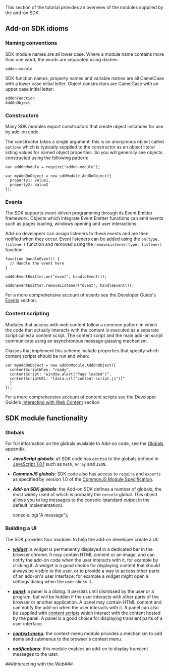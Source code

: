 This section of the tutorial provides an overview of the modules supplied by
the add-on SDK.

## Add-on SDK idioms ##

### Naming conventions ###
SDK module names are all lower case. Where a module name contains more than
one word, the words are separated using dashes:

    addon-module

SDK function names, property names and variable names are all CamelCase
with a lower case initial letter. Object constructors are CamelCase with an
upper case initial letter:

    addOnFunction
    AddOnObject

### Constructors ###
Many SDK modules export constructors that create object instances for use
by add-on code.

The constructor takes a single argument: this is an anonymous object called
`options` which is typically supplied to the constructor as an object literal
listing values for named object properties. So you will generally see objects
constructed using the following pattern:

    var addOnModule = require("addon-module");

    var myAddOnObject = new sdkModule.AddOnObject({
      property1: value1,
      property2: value2
    });

### Events ###
The SDK supports event-driven programming through its Event Emitter framework.
Objects which integrate Event Emitter functions can emit events such as pages
loading, windows opening and user interactions.

Add-on developers can assign listeners to these events and are then notified
when they occur. Event listeners can be added using the `on(type, listener)`
function and removed using the `removeListener(type, listener)` function:

    function handleEvent() {
      // Handle the event here
    }

    addOnEventEmitter.on("event", handleEvent());

    addOnEventEmitter.removeListener("event", handleEvent());

For a more comprehensive account of events see the Developer Guide's
[Events](#guide/events) section.

### Content scripting ###
Modules that access with web content follow a common pattern in which the code
that actually interacts with the content is executed as a separate script
called a content script. The content script and the main add-on script
communicate using an asynchronous message-passing mechanism.

Classes that implement this scheme include properties that specify which
content scripts should be run and when:

    var myAddOnObject = new addOnModule.AddOnObject({
      contentScriptWhen: "ready",
      contentScript: "window.alert('Page loaded')",
      contentScriptURL: "[data.url("content-script.js")]"
      }
    });

For a more comprehensive account of content scripts see the Developer Guide's
[Interacting with Web Content](#guide/web-content) section.

## SDK module functionality ##

### Globals ###
For full information on the globals available to Add-on code, see
the [Globals](#guide/globals) appendix.

* ***JavaScript globals***: all SDK code has access to the globals defined
in [JavaScript
1.8.1](https://developer.mozilla.org/En/New_in_JavaScript_1.8.1) such as
`Math`, `Array` and `JSON`.

* ***CommonJS globals***: SDK code also has access to `require` and `exports`
as specified by version 1.0 of the [CommonJS Module 
Specification](http://wiki.commonjs.org/wiki/Modules/1.0).

* ***Add-on SDK globals***: the Add-on SDK defines a number of globals, the
most widely used of which is probably the `console` global. This object allows
you to log messages to the console (standard output in the default
implementation):

    console.log("A message");

### Building a UI ###
The SDK provides four modules to help the add-on developer create a UI:

* ***[widget](#module/addon-kit/widget)***: a widget is permanently displayed
in a dedicated bar in the browser chrome. It may contain HTML content or an
image, and can notify the add-on code when the user interacts with it, for
example by clicking it. 
A widget is a good choice for displaying content that
should always be visible to the user, or to provide a way to access other parts
of an add-on's user interface: for example a widget might open a settings
dialog when the user clicks it.

* ***[panel](#module/addon-kit/panel)***: a panel is a dialog. It persists
until dismissed by the user or a program, but will be hidden if the user
interacts with other parts of the browser or another application. A panel may
contain HTML content and can notify the add-on when the user interacts with it.
A panel can also be supplied with [content
scripts](#guide/working-with-content-scripts) which interact with the content
hosted by the panel.
A panel is a good choice for displaying transient parts of a user interface.

* ***[context-menu](#module/addon-kit/panel)***: the context-menu module
provides a mechanism to add items and submenus to the browser's context menu.

* ***[notifications](#module/addon-kit/notifications)***: this module enables
an add-on to display transient messages to the user.

###Interacting with the Web###
